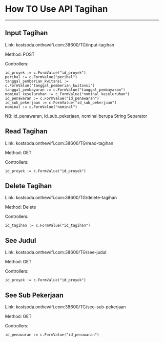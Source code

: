 # How TO Use API Tagihan
__________
##  Input Tagihan

Link: kostsoda.onthewifi.com:38600/TG/input-tagihan

Method: POST

Controllers:

    id_proyek := c.FormValue("id_proyek")
	perihal := c.FormValue("perihal")
	tanggal_pemberian_kwitansi := c.FormValue("tanggal_pemberian_kwitansi")
	tanggal_pembayaran := c.FormValue("tanggal_pembayaran")
	nominal_keseluruhan := c.FormValue("nominal_keseluruhan")
	id_penawaran := c.FormValue("id_penawaran")
	id_sub_pekerjaan := c.FormValue("id_sub_pekerjaan")
	nominal := c.FormValue("nominal")

NB: id_penawaran, id_sub_pekerjaan, nominal berupa String Separator

##  Read Tagihan

Link: kostsoda.onthewifi.com:38600/TG/read-tagihan

Method: GET

Controllers:

    id_proyek := c.FormValue("id_proyek")

##  Delete Tagihan

Link: kostsoda.onthewifi.com:38600/TG/delete-tagihan

Method: Delete

Controllers:

    id_tagihan := c.FormValue("id_tagihan")

##  See Judul

Link: kostsoda.onthewifi.com:38600/TG/see-judul

Method: GET

Controllers:

    id_proyek := c.FormValue("id_proyek")

##  See Sub Pekerjaan

Link: kostsoda.onthewifi.com:38600/TG/see-sub-pekerjaan

Method: GET

Controllers:

    id_penawaran := c.FormValue("id_penawaran")
